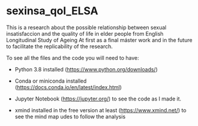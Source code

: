 # sexinsa_qol_ELSA
This is a research about the possible relationship between sexual insatisfaccion and the quality of life in elder people from English Longitudinal Study of Ageing
At first as a final máster work and in the future to facilitate the replicability of the research.

To see all the files and the code you will need to have:

- Python 3.8 installed (https://www.python.org/downloads/)
- Conda or miniconda installed (https://docs.conda.io/en/latest/index.html)
- Jupyter Notebook (https://jupyter.org/) to see the code as I made it.

- xmind installed in the free version at least (https://www.xmind.net/) to see the mind map udes to follow the analysis

